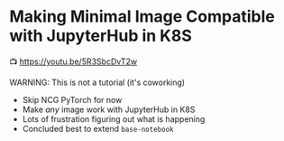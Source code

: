 # Making Minimal Image Compatible with JupyterHub in K8S

📺 <https://youtu.be/5R3SbcDvT2w>

WARNING: This is not a tutorial (it's coworking)

* Skip NCG PyTorch for now
* Make *any* image work with JupyterHub in K8S
* Lots of frustration figuring out what is happening
* Concluded best to extend `base-notebook`
